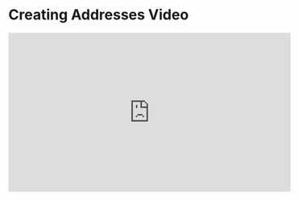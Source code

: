 # Creating Addresses Video

<iframe width="560" height="315" src="https://www.youtube.com/embed/SwoygzLVs8o?rel=0" frameborder="0" allow="autoplay; encrypted-media" allowfullscreen></iframe>
